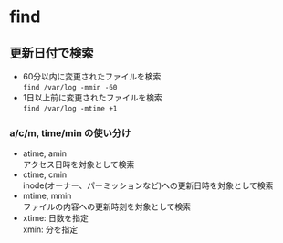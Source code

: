 # find

## 更新日付で検索
* 60分以内に変更されたファイルを検索  
`find /var/log -mmin -60`
* 1日以上前に変更されたファイルを検索  
`find /var/log -mtime +1`

### a/c/m, time/min の使い分け
* atime, amin  
アクセス日時を対象として検索
* ctime, cmin  
inode(オーナー、パーミッションなど)への更新日時を対象として検索
* mtime, mmin  
ファイルの内容への更新時刻を対象として検索
* xtime: 日数を指定  
xmin: 分を指定
